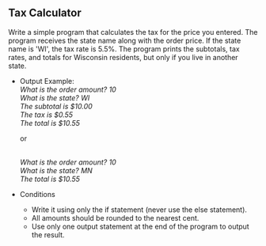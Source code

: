 ## Tax Calculator

Write a simple program that calculates the tax for the price you entered.
The program receives the state name along with the order price.
If the state name is 'WI', the tax rate is 5.5%.
The program prints the subtotals, tax rates, and totals for Wisconsin residents, but only if you live in another state.

* Output Example:
  <br>*What is the order amount? 10*
  <br>*What is the state? WI*
  <br>*The subtotal is $10.00*
  <br>*The tax is $0.55*
  <br>*The total is $10.55*

  or
  
  <br>*What is the order amount? 10*
  <br>*What is the state? MN*
  <br>*The total is $10.55*

* Conditions
  * Write it using only the if statement (never use the else statement).
  * All amounts should be rounded to the nearest cent.
  * Use only one output statement at the end of the program to output the result.
